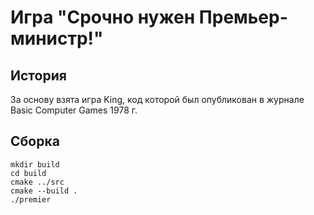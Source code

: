 # Игра "Срочно нужен Премьер-министр!"

## История
За основу взята игра King, код которой был опубликован в журнале Basic Computer Games 1978 г.

## Сборка

```
mkdir build
cd build
cmake ../src
cmake --build .
./premier
```
